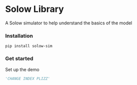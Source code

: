 # Solow Library
A Solow simulator to help understand the basics of the model

### Installation
```
pip install solow-sim
```

### Get started
Set up the demo

```Python
'CHANGE INDEX PLIZZ'
```